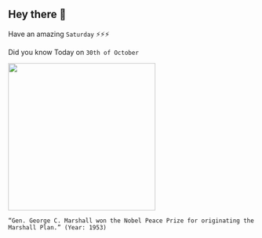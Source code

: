 ## Hey there 👋
Have an amazing `Saturday` ⚡⚡⚡

Did you know Today on `30th of October`
 
 [<img src="https://www.marshallfoundation.org/marshall/wp-content/uploads/sites/22/2014/04/marshallplanhistory.jpg" width="300" />](https://www.marshallfoundation.org/blog/nobel-peace-prize/#:~:text=On%20December%2010%2C%201953%2C%20General,which%20had%20concluded%20in%201952.) 
 ```
“Gen. George C. Marshall won the Nobel Peace Prize for originating the Marshall Plan.” (Year: 1953)
```
